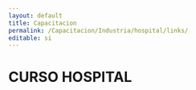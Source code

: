 ```yaml
---
layout: default
title: Capacitacion
permalink: /Capacitacion/Industria/hospital/links/
editable: si
---
```


# CURSO HOSPITAL

